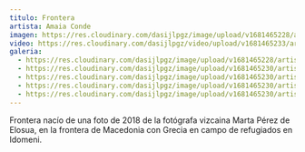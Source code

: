 ```yaml
---
titulo: Frontera
artista: Amaia Conde
imagen: https://res.cloudinary.com/dasijlpgz/image/upload/v1681465228/artistas/Amaia%20Conde/Frontera/P1050598.jpg
video: https://res.cloudinary.com/dasijlpgz/video/upload/v1681465233/artistas/Amaia%20Conde/Frontera/VE_Project_2-3.mp4
galeria:
  - https://res.cloudinary.com/dasijlpgz/image/upload/v1681465228/artistas/Amaia%20Conde/Frontera/P1050598.jpg
  - https://res.cloudinary.com/dasijlpgz/image/upload/v1681465230/artistas/Amaia%20Conde/Frontera/P1050601.jpg
  - https://res.cloudinary.com/dasijlpgz/image/upload/v1681465230/artistas/Amaia%20Conde/Frontera/P1050599.jpg
  - https://res.cloudinary.com/dasijlpgz/image/upload/v1681465230/artistas/Amaia%20Conde/Frontera/P1050602.jpg
  - https://res.cloudinary.com/dasijlpgz/image/upload/v1681465230/artistas/Amaia%20Conde/Frontera/P1050526.jpg
---
```

F﻿rontera nacío de una foto de 2018 de la fotógrafa vizcaina Marta Pérez de Elosua, en la frontera de Macedonia con Grecia en campo de refugiados en Idomeni.